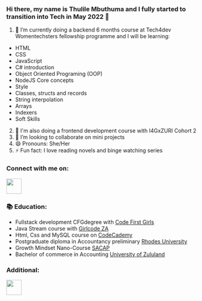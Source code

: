 ### Hi there, my name is Thulile Mbuthuma and I fully started to transition into Tech in May 2022 👋

1. :notebook: I’m currently doing a backend 6 months course at Tech4dev Womentechsters fellowship programme and I will be learning:
- HTML 
- CSS 
- JavaScript 
- C# introduction 
- Object Oriented Programing (OOP) 
-  NodeJS Core concepts 
- Style 
- Classes, structs and records 
- String interpolation 
- Arrays 
- Indexers 
- Soft Skills

2. 📓 I'm also doing a frontend development course with I4GxZURI Cohort 2
3. 👯 I’m looking to collaborate on mini projects
4. 😄 Pronouns: She/Her
5. ⚡ Fun fact: I love reading novels and binge watching series

### Connect with me on:
<a href="https://www.linkedin.com/in/thulile-mbuthuma/"><img src="https://user-images.githubusercontent.com/105936959/190251575-071703e2-f549-4185-bfd6-c787e3e55021.png" height="40"/></a>

### :books: Education:
- Fullstack development CFGdegree with <a href="https://codefirstgirls.com/courses/cfgdegree/"> Code First Girls</a>
- Java Stream course with <a href="https://girlcode.co.za/"> Girlcode ZA</a>
-  Html, Css and MySQL course on <a href="https://www.codecademy.com/">CodeCademy</a>
- Postgraduate diploma in Accountancy preliminary <a href="https://www.ru.ac.za/ ">Rhodes University</a>
- Growth Mindset Nano-Course <a href="https://global.sacap.edu.za/">SACAP</a>
- Bachelor of commerce in Accounting <a href="http://www.unizulu.ac.za/">University of Zululand</a>

### Additional:
<a href="https://www.codewars.com/users/Thully1131"><img src="https://tse1.mm.bing.net/th/id/OIP._PnzRYjNPu9_WeGtB7h94AHaDt?pid=ImgDet&rs=1" height="40"> </a>
